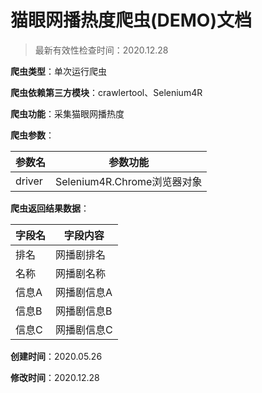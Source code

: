 # 猫眼网播热度爬虫(DEMO)文档

> 最新有效性检查时间：2020.12.28

**爬虫类型**：单次运行爬虫

**爬虫依赖第三方模块**：crawlertool、Selenium4R

**爬虫功能**：采集猫眼网播热度

**爬虫参数**：

| 参数名 | 参数功能                    |
| ------ | --------------------------- |
| driver | Selenium4R.Chrome浏览器对象 |

**爬虫返回结果数据**：

| 字段名 | 字段内容    |
| ------ | ----------- |
| 排名   | 网播剧排名  |
| 名称   | 网播剧名称  |
| 信息A  | 网播剧信息A |
| 信息B  | 网播剧信息B |
| 信息C  | 网播剧信息C |

**创建时间**：2020.05.26

**修改时间**：2020.12.28